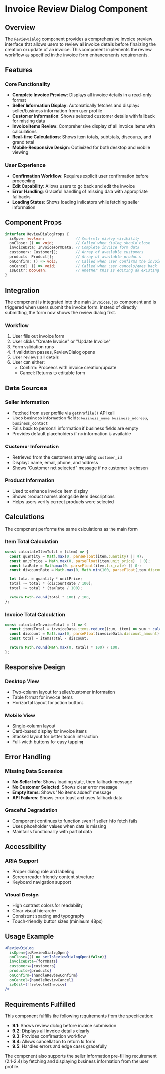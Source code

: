 # Invoice Review Dialog Component

## Overview

The `ReviewDialog` component provides a comprehensive invoice preview interface that allows users to review all invoice details before finalizing the creation or update of an invoice. This component implements the review workflow as specified in the invoice form enhancements requirements.

## Features

### Core Functionality
- **Complete Invoice Preview**: Displays all invoice details in a read-only format
- **Seller Information Display**: Automatically fetches and displays seller/business information from user profile
- **Customer Information**: Shows selected customer details with fallback for missing data
- **Invoice Items Review**: Comprehensive display of all invoice items with calculations
- **Real-time Calculations**: Shows item totals, subtotals, discounts, and grand total
- **Mobile-Responsive Design**: Optimized for both desktop and mobile viewing

### User Experience
- **Confirmation Workflow**: Requires explicit user confirmation before proceeding
- **Edit Capability**: Allows users to go back and edit the invoice
- **Error Handling**: Graceful handling of missing data with appropriate fallbacks
- **Loading States**: Shows loading indicators while fetching seller information

## Component Props

```typescript
interface ReviewDialogProps {
  isOpen: boolean;              // Controls dialog visibility
  onClose: () => void;          // Called when dialog should close
  invoiceData: InvoiceFormData; // Complete invoice form data
  customers: Customer[];        // Array of available customers
  products: Product[];          // Array of available products
  onConfirm: () => void;        // Called when user confirms the invoice
  onCancel: () => void;         // Called when user cancels/goes back
  isEdit?: boolean;             // Whether this is editing an existing invoice
}
```

## Integration

The component is integrated into the main `Invoices.jsx` component and is triggered when users submit the invoice form. Instead of directly submitting, the form now shows the review dialog first.

### Workflow
1. User fills out invoice form
2. User clicks "Create Invoice" or "Update Invoice"
3. Form validation runs
4. If validation passes, ReviewDialog opens
5. User reviews all details
6. User can either:
   - Confirm: Proceeds with invoice creation/update
   - Cancel: Returns to editable form

## Data Sources

### Seller Information
- Fetched from user profile via `getProfile()` API call
- Uses business information fields: `business_name`, `business_address`, `business_contact`
- Falls back to personal information if business fields are empty
- Provides default placeholders if no information is available

### Customer Information
- Retrieved from the customers array using `customer_id`
- Displays name, email, phone, and address
- Shows "Customer not selected" message if no customer is chosen

### Product Information
- Used to enhance invoice item display
- Shows product names alongside item descriptions
- Helps users verify correct products were selected

## Calculations

The component performs the same calculations as the main form:

### Item Total Calculation
```javascript
const calculateItemTotal = (item) => {
  const quantity = Math.max(0, parseFloat(item.quantity) || 0);
  const unitPrice = Math.max(0, parseFloat(item.unit_price) || 0);
  const taxRate = Math.max(0, parseFloat(item.tax_rate) || 0);
  const discountRate = Math.max(0, Math.min(100, parseFloat(item.discount_rate) || 0));

  let total = quantity * unitPrice;
  total -= total * (discountRate / 100);
  total += total * (taxRate / 100);
  
  return Math.round(total * 100) / 100;
};
```

### Invoice Total Calculation
```javascript
const calculateInvoiceTotal = () => {
  const itemsTotal = invoiceData.items.reduce((sum, item) => sum + calculateItemTotal(item), 0);
  const discount = Math.max(0, parseFloat(invoiceData.discount_amount) || 0);
  const total = itemsTotal - discount;
  
  return Math.round(Math.max(0, total) * 100) / 100;
};
```

## Responsive Design

### Desktop View
- Two-column layout for seller/customer information
- Table format for invoice items
- Horizontal layout for action buttons

### Mobile View
- Single-column layout
- Card-based display for invoice items
- Stacked layout for better touch interaction
- Full-width buttons for easy tapping

## Error Handling

### Missing Data Scenarios
- **No Seller Info**: Shows loading state, then fallback message
- **No Customer Selected**: Shows clear error message
- **Empty Items**: Shows "No items added" message
- **API Failures**: Shows error toast and uses fallback data

### Graceful Degradation
- Component continues to function even if seller info fetch fails
- Uses placeholder values when data is missing
- Maintains functionality with partial data

## Accessibility

### ARIA Support
- Proper dialog role and labeling
- Screen reader friendly content structure
- Keyboard navigation support

### Visual Design
- High contrast colors for readability
- Clear visual hierarchy
- Consistent spacing and typography
- Touch-friendly button sizes (minimum 48px)

## Usage Example

```jsx
<ReviewDialog
  isOpen={isReviewDialogOpen}
  onClose={() => setIsReviewDialogOpen(false)}
  invoiceData={formData}
  customers={customers}
  products={products}
  onConfirm={handleReviewConfirm}
  onCancel={handleReviewCancel}
  isEdit={!!selectedInvoice}
/>
```

## Requirements Fulfilled

This component fulfills the following requirements from the specification:

- **9.1**: Shows review dialog before invoice submission
- **9.2**: Displays all invoice details clearly
- **9.3**: Provides confirmation workflow
- **9.4**: Allows cancellation to return to form
- **9.5**: Handles errors and edge cases gracefully

The component also supports the seller information pre-filling requirement (2.1-2.4) by fetching and displaying business information from the user profile.